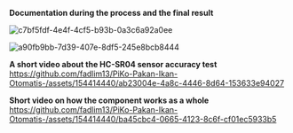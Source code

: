  **Documentation during the process and the final result**               

![c7bf5fdf-4e4f-4cf5-b93b-0a3c6a92a0ee](https://github.com/fadlim13/PiKo-Pakan-Ikan-Otomatis-/assets/154414440/c200c08f-9f3e-4648-b0f3-f282e41d7c9a)

![a90fb9bb-7d39-407e-8df5-245e8bcb8444](https://github.com/fadlim13/PiKo-Pakan-Ikan-Otomatis-/assets/154414440/630df848-ab42-4053-b02c-9d57c0d2841d)                       


  **A short video about the HC-SR04 sensor accuracy test**
https://github.com/fadlim13/PiKo-Pakan-Ikan-Otomatis-/assets/154414440/ab23004e-4a8c-4446-8d64-153633e94027                  


  **Short video on how the component works as a whole**
https://github.com/fadlim13/PiKo-Pakan-Ikan-Otomatis-/assets/154414440/ba45cbc4-0665-4123-8c6f-cf01ec5933b5
